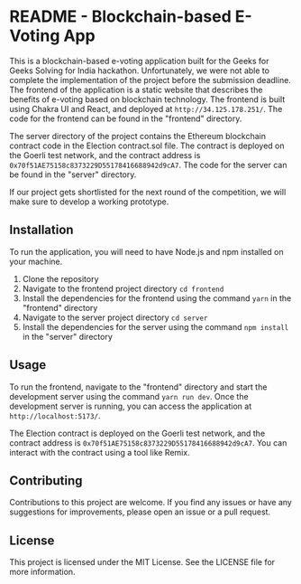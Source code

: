 # README - Blockchain-based E-Voting App

This is a blockchain-based e-voting application built for the Geeks for Geeks Solving for India hackathon. Unfortunately, we were not able to complete the implementation of the project before the submission deadline. The frontend of the application is a static website that describes the benefits of e-voting based on blockchain technology. The frontend is built using Chakra UI and React, and deployed at `http://34.125.178.251/`. The code for the frontend can be found in the "frontend" directory.

The server directory of the project contains the Ethereum blockchain contract code in the Election contract.sol file. The contract is deployed on the Goerli test network, and the contract address is `0x70f51AE75158c8373229D55178416688942d9cA7`. The code for the server can be found in the "server" directory.

If our project gets shortlisted for the next round of the competition, we will make sure to develop a working prototype.

## Installation

To run the application, you will need to have Node.js and npm installed on your machine.

1. Clone the repository
2. Navigate to the frontend project directory
    `cd frontend`
3. Install the dependencies for the frontend using the command `yarn` in the "frontend" directory
4. Navigate to the server project directory
    `cd server`
4. Install the dependencies for the server using the command `npm install` in the "server" directory

## Usage

To run the frontend, navigate to the "frontend" directory and start the development server using the command `yarn run dev`. Once the development server is running, you can access the application at `http://localhost:5173/`. 

The Election contract is deployed on the Goerli test network, and the contract address is `0x70f51AE75158c8373229D55178416688942d9cA7`. You can interact with the contract using a tool like Remix.

## Contributing

Contributions to this project are welcome. If you find any issues or have any suggestions for improvements, please open an issue or a pull request.

## License

This project is licensed under the MIT License. See the LICENSE file for more information.
